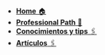 <!-- markdownlint-disable-next-line MD041 -->
- [**Home** 🏠](/README.md)
- [**Professional Path** 🚏](/professional-path.md)
- [**Conocimientos y tips** 🖇️](/knowledge/README.md)
- [**Artículos** 🖇️](/posts.md)
